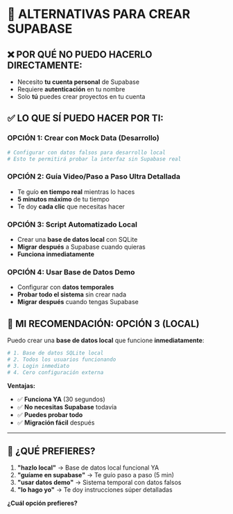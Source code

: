 # 🎯 ALTERNATIVAS PARA CREAR SUPABASE

## ❌ **POR QUÉ NO PUEDO HACERLO DIRECTAMENTE:**

- Necesito **tu cuenta personal** de Supabase
- Requiere **autenticación** en tu nombre
- Solo **tú** puedes crear proyectos en tu cuenta

## ✅ **LO QUE SÍ PUEDO HACER POR TI:**

### **OPCIÓN 1: Crear con Mock Data (Desarrollo)**
```bash
# Configurar con datos falsos para desarrollo local
# Esto te permitirá probar la interfaz sin Supabase real
```

### **OPCIÓN 2: Guía Video/Paso a Paso Ultra Detallada**
- Te guío **en tiempo real** mientras lo haces
- **5 minutos máximo** de tu tiempo
- Te doy **cada clic** que necesitas hacer

### **OPCIÓN 3: Script Automatizado Local**
- Crear una **base de datos local** con SQLite
- **Migrar después** a Supabase cuando quieras
- **Funciona inmediatamente**

### **OPCIÓN 4: Usar Base de Datos Demo**
- Configurar con **datos temporales**
- **Probar todo el sistema** sin crear nada
- **Migrar después** cuando tengas Supabase

## 🚀 **MI RECOMENDACIÓN: OPCIÓN 3 (LOCAL)**

Puedo crear una **base de datos local** que funcione **inmediatamente**:

```bash
# 1. Base de datos SQLite local
# 2. Todos los usuarios funcionando
# 3. Login inmediato
# 4. Cero configuración externa
```

**Ventajas:**
- ✅ **Funciona YA** (30 segundos)
- ✅ **No necesitas Supabase** todavía
- ✅ **Puedes probar todo**
- ✅ **Migración fácil** después

---

## 🎯 **¿QUÉ PREFIERES?**

1. **"hazlo local"** → Base de datos local funcional YA
2. **"guíame en supabase"** → Te guío paso a paso (5 min)
3. **"usar datos demo"** → Sistema temporal con datos falsos
4. **"lo hago yo"** → Te doy instrucciones súper detalladas

**¿Cuál opción prefieres?**